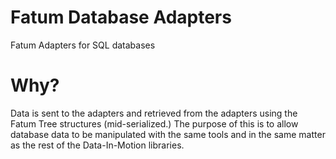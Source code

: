 # Fatum Database Adapters

Fatum Adapters for SQL databases

# Why?

Data is sent to the adapters and retrieved from the adapters using the Fatum Tree structures (mid-serialized.) The purpose of this is to allow database data to be manipulated with the same tools and in the same matter as the rest of the Data-In-Motion libraries.
